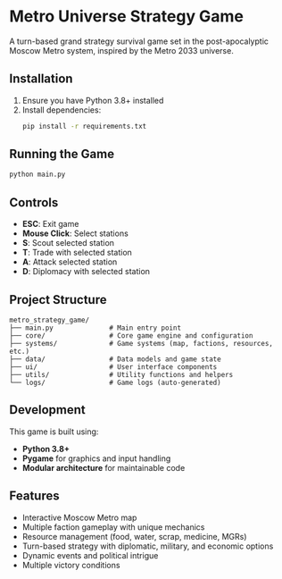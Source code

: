 # Metro Universe Strategy Game

A turn-based grand strategy survival game set in the post-apocalyptic Moscow Metro system, inspired by the Metro 2033 universe.

## Installation

1. Ensure you have Python 3.8+ installed
2. Install dependencies:
   ```bash
   pip install -r requirements.txt
   ```

## Running the Game

```bash
python main.py
```

## Controls

- **ESC**: Exit game
- **Mouse Click**: Select stations
- **S**: Scout selected station
- **T**: Trade with selected station
- **A**: Attack selected station
- **D**: Diplomacy with selected station

## Project Structure

```
metro_strategy_game/
├── main.py              # Main entry point
├── core/                # Core game engine and configuration
├── systems/             # Game systems (map, factions, resources, etc.)
├── data/                # Data models and game state
├── ui/                  # User interface components
├── utils/               # Utility functions and helpers
└── logs/                # Game logs (auto-generated)
```

## Development

This game is built using:
- **Python 3.8+**
- **Pygame** for graphics and input handling
- **Modular architecture** for maintainable code

## Features

- Interactive Moscow Metro map
- Multiple faction gameplay with unique mechanics
- Resource management (food, water, scrap, medicine, MGRs)
- Turn-based strategy with diplomatic, military, and economic options
- Dynamic events and political intrigue
- Multiple victory conditions